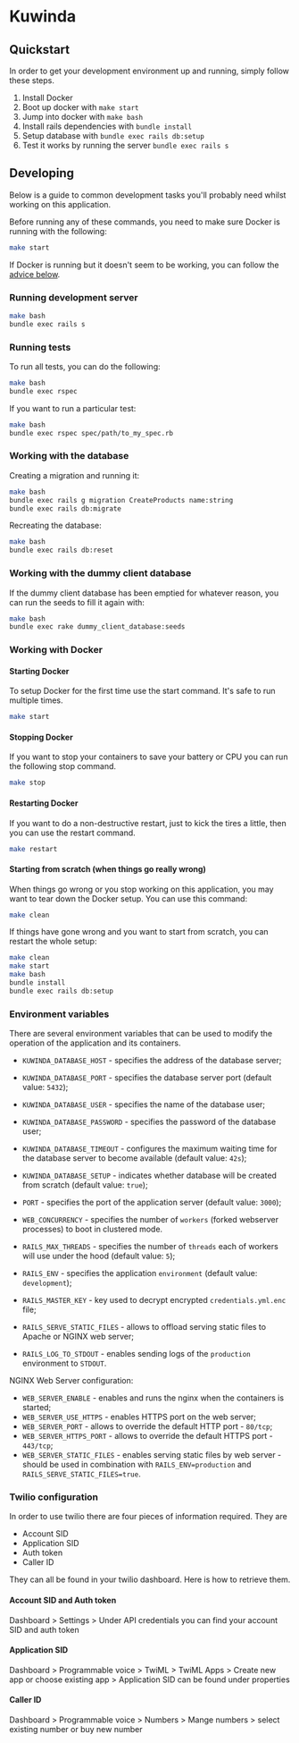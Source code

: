 # Kuwinda

## Quickstart

In order to get your development environment up and running, simply follow these steps.

1. Install Docker
2. Boot up docker with `make start`
3. Jump into docker with `make bash`
4. Install rails dependencies with `bundle install`
5. Setup database with `bundle exec rails db:setup`
6. Test it works by running the server `bundle exec rails s`

## Developing

Below is a guide to common development tasks you'll probably need whilst working on this application.

Before running any of these commands, you need to make sure Docker is running with the following:

```sh
make start
```

If Docker is running but it doesn't seem to be working, you can follow the [advice below](#working-with-docker).

### Running development server

```sh
make bash
bundle exec rails s
```

### Running tests

To run all tests, you can do the following:

```sh
make bash
bundle exec rspec
```

If you want to run a particular test:

```sh
make bash
bundle exec rspec spec/path/to_my_spec.rb
```

### Working with the database

Creating a migration and running it:

```sh
make bash
bundle exec rails g migration CreateProducts name:string
bundle exec rails db:migrate
```

Recreating the database:

```sh
make bash
bundle exec rails db:reset
```

### Working with the dummy client database

If the dummy client database has been emptied for whatever reason, you can run the seeds to fill it again with:

```sh
make bash
bundle exec rake dummy_client_database:seeds
```

### Working with Docker

#### Starting Docker

To setup Docker for the first time use the start command. It's safe to run multiple times.

```sh
make start
```

#### Stopping Docker

If you want to stop your containers to save your battery or CPU you can run the following stop command.

```sh
make stop
```

#### Restarting Docker

If you want to do a non-destructive restart, just to kick the tires a little, then you can use the restart command.

```sh
make restart
```

#### Starting from scratch (when things go really wrong)

When things go wrong or you stop working on this application, you may want to tear down the Docker setup. You can use this command:

```sh
make clean
```

If things have gone wrong and you want to start from scratch, you can restart the whole setup:

```sh
make clean
make start
make bash
bundle install
bundle exec rails db:setup
```

### Environment variables

There are several environment variables that can be used to modify the operation of the application and its containers.

* `KUWINDA_DATABASE_HOST` - specifies the address of the database server;
* `KUWINDA_DATABASE_PORT` - specifies the database server port (default value: `5432`);
* `KUWINDA_DATABASE_USER` - specifies the name of the database user;
* `KUWINDA_DATABASE_PASSWORD` - specifies the password of the database user;
* `KUWINDA_DATABASE_TIMEOUT` - configures the maximum waiting time for the database server to become available (default value: `42s`);
* `KUWINDA_DATABASE_SETUP` - indicates whether database will be created from scratch (default value: `true`);

* `PORT` - specifies the port of the application server (default value: `3000`);
* `WEB_CONCURRENCY` - specifies the number of `workers` (forked webserver processes) to boot in clustered mode.
* `RAILS_MAX_THREADS` - specifies the number of `threads` each of workers will use under the hood (default value: `5`);
* `RAILS_ENV` - specifies the application `environment` (default value: `development`);

* `RAILS_MASTER_KEY` - key used to decrypt encrypted `credentials.yml.enc` file;
* `RAILS_SERVE_STATIC_FILES` - allows to offload serving static files to Apache or NGINX web server;
* `RAILS_LOG_TO_STDOUT` - enables sending logs of the `production` environment to `STDOUT`.

NGINX Web Server configuration:

* `WEB_SERVER_ENABLE` - enables and runs the nginx when the containers is started;
* `WEB_SERVER_USE_HTTPS` - enables HTTPS port on the web server;
* `WEB_SERVER_PORT` - allows to override the default HTTP port - `80/tcp`;
* `WEB_SERVER_HTTPS_PORT` - allows to override the default HTTPS port - `443/tcp`;
* `WEB_SERVER_STATIC_FILES` - enables serving static files by web server - should be used in combination with `RAILS_ENV=production` and `RAILS_SERVE_STATIC_FILES=true`.

### Twilio configuration  

In order to use twilio there are four pieces of information required. They are   
* Account SID  
* Application SID    
* Auth token   
* Caller ID  

They can all be found in your twilio dashboard. Here is how to retrieve them.

#### Account SID and  Auth token

Dashboard > Settings > Under API credentials you can find your account SID and auth token

#### Application SID  

Dashboard > Programmable voice > TwiML > TwiML Apps > Create new app or choose existing app > Application SID can be found under properties

#### Caller ID  

Dashboard > Programmable voice > Numbers > Mange numbers > select existing number or buy new number
